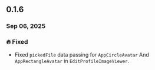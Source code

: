 ## 0.1.6

### Sep 06, 2025


### 🔥 Fixed
- Fixed `pickedFile` data passing for `AppCircleAvatar` And `AppRectangleAvatar` in `EditProfileImageViewer`.
